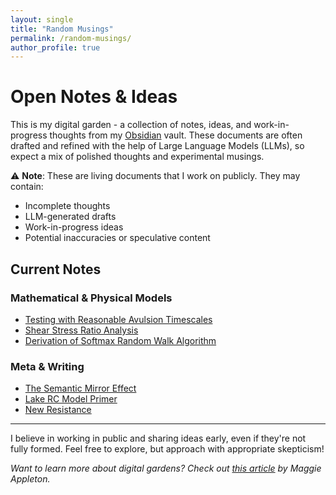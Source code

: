 ```yaml
---
layout: single
title: "Random Musings"
permalink: /random-musings/
author_profile: true
---
```


# Open Notes & Ideas

This is my digital garden - a collection of notes, ideas, and work-in-progress thoughts from my [Obsidian](https://obsidian.md) vault. These documents are often drafted and refined with the help of Large Language Models (LLMs), so expect a mix of polished thoughts and experimental musings.

⚠️ **Note**: These are living documents that I work on publicly. They may contain:
- Incomplete thoughts
- LLM-generated drafts
- Work-in-progress ideas
- Potential inaccuracies or speculative content

## Current Notes

### Mathematical & Physical Models
- [Testing with Reasonable Avulsion Timescales](/random-musings/testing-with-reasonable-avulsion-timescales)
- [Shear Stress Ratio Analysis](/random-musings/a-dimensionless-analysis-of-the-shear-stress-ratio-on-an-alluvial-ridge)
- [Derivation of Softmax Random Walk Algorithm](/random-musings/derivation-of-softmax-random-walk-algorithm)

### Meta & Writing
- [The Semantic Mirror Effect](/random-musings/the-semantic-mirror-effect-an-exploration-of-inverted-meanings-in-polarized-discourse)
- [Lake RC Model Primer](/random-musings/references)
- [New Resistance](/random-musings/new-resistance)

---

I believe in working in public and sharing ideas early, even if they're not fully formed. Feel free to explore, but approach with appropriate skepticism!

*Want to learn more about digital gardens? Check out [this article](https://maggieappleton.com/garden-history) by Maggie Appleton.*